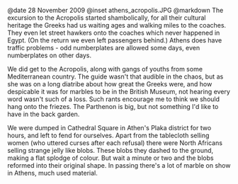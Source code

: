 @date		28 November 2009
@inset		athens_acropolis.JPG
@markdown
The excursion to the Acropolis started shambolically, for all their cultural heritage the Greeks had us waiting ages and walking miles to the coaches. They even let street hawkers onto the coaches which never happened in Egypt. (On the return we even left passengers behind.) Athens does have traffic problems - odd numberplates are allowed some days, even numberplates on other days.

We did get to the Acropolis, along with gangs of youths from some Mediterranean country. The guide wasn't that audible in the chaos, but as she was on a long diatribe about how great the Greeks were, and how despicable it was for marbles to be in the British Museum, not hearing every word wasn't such of a loss. Such rants encourage me to think we should hang onto the friezes. The Parthenon is big, but not something I'd like to have in the back garden.

We were dumped in Cathedral Square in Athen's Plaka district for two hours, and left to fend for ourselves. Apart from the tablecloth selling women (who uttered curses after each refusal) there were North Africans selling strange jelly like blobs. These blobs they dashed to the ground, making a flat splodge of colour. But wait a minute or two and the blobs reformed into their original shape. In passing there's a lot of marble on show in Athens, much used material.
